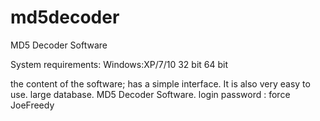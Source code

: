 # md5decoder
MD5 Decoder Software

System requirements: Windows:XP/7/10 32 bit 64 bit

the content of the software; has a simple interface. It is also very easy to use. large database. MD5 Decoder Software.
login password : force
JoeFreedy
